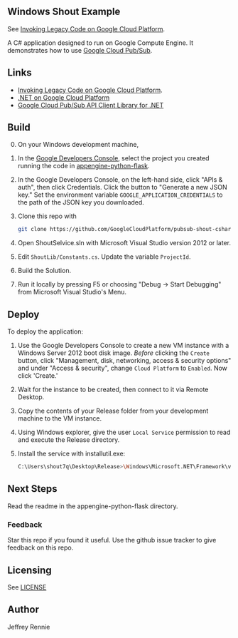 ## Windows Shout Example

See [Invoking Legacy Code on Google Cloud Platform](
https://cloud.google.com/solutions/invoking-legacy-code).

A C# application designed to run on Google Compute Engine.
It demonstrates how to use
[Google Cloud Pub/Sub](https://cloud.google.com/pubsub/docs).

## Links
 - [Invoking Legacy Code on Google Cloud Platform](
   https://cloud.google.com/solutions/invoking-legacy-code).
 - [.NET on Google Cloud Platform](https://cloud.google.com/dotnet/)
 - [Google Cloud Pub/Sub API Client Library for .NET](
   https://developers.google.com/api-client-library/dotnet/apis/pubsub/v1)

## Build
0.  On your Windows development machine,
1.  In the [Google Developers Console](https://console.developers.google.com/),
    select the project you created running the code in
    [appengine-python-flask](../appengine-python-flask).
2.  In the Google Developers Console, on the left-hand side, click
    "APIs & auth", then click Credentials.  Click the button to "Generate
    a new JSON key."  Set the environment variable
    `GOOGLE_APPLICATION_CREDENTIALS` to the path of the JSON key you
    downloaded.
3.  Clone this repo with

    ```sh
    git clone https://github.com/GoogleCloudPlatform/pubsub-shout-csharp
    ```
4.  Open ShoutSelvice.sln with Microsoft Visual Studio version 2012 or later.
5.  Edit `ShoutLib/Constants.cs`.  Update the variable `ProjectId`.
6.  Build the Solution.
7.  Run it locally by pressing F5 or choosing "Debug -> Start Debugging" from
    Microsoft Visual Studio's Menu.

## Deploy
To deploy the application:

1.  Use the Google Developers Console to create a new VM instance with a
    Windows Server 2012 boot disk image.  *Before* clicking the `Create`
    button, click "Management, disk, networking, access & security options"
    and under "Access & security", change `Cloud Platform` to  `Enabled`.
    Now click 'Create.'
2.  Wait for the instance to be created, then connect to it via Remote
    Desktop.
3.  Copy the contents of your Release folder from your development machine
    to the VM instance.
4.  Using Windows explorer, give the user `Local Service` permission to
    read and execute the Release directory.
5.  Install the service with installutil.exe:

    ```sh
    C:\Users\shout7q\Desktop\Release>\Windows\Microsoft.NET\Framework\v4.0.30319\InstallUtil.exe ShoutService.exe
    ```

## Next Steps
Read the readme in the appengine-python-flask directory.

### Feedback
Star this repo if you found it useful. Use the github issue tracker to give
feedback on this repo.

## Licensing
See [LICENSE](LICENSE)

## Author
Jeffrey Rennie
